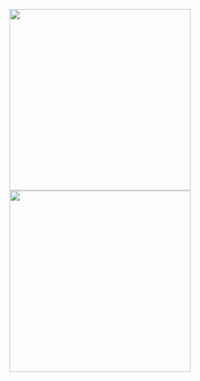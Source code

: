 <img width="320px" 
    src="https://github-readme-stats.vercel.app/api/top-langs/?username=gabriel4g&hide=html&layout=compact&theme=dark" alt="">
<img width="320px"
src="https://github-readme-stats.vercel.app/api?username=gabriel4g&theme=dark" alt="">
